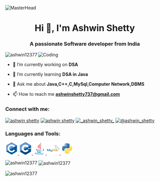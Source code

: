 ![MasterHead](https://cert.ac.in/images/computer.jpg)
<h1 align="center">Hi 👋, I'm Ashwin Shetty</h1>
<h3 align="center">A passionate Software developer from India</h3>
<img align="right" alt="Coding" width="400" src="https://www.iihglobal.com/wp-content/uploads/2019/02/dcsad.gif">

<p align="left"> <img src="https://komarev.com/ghpvc/?username=ashwin12377&label=Profile%20views&color=0e75b6&style=flat" alt="ashwin12377" /> </p>

- 🔭 I’m currently working on **DSA**

- 🌱 I’m currently learning **DSA in Java**

- 💬 Ask me about **Java,C++,C,MySql,Computer Network,DBMS**

- 📫 How to reach me **ashwinshetty737@gmail.com**

<h3 align="left">Connect with me:</h3>
<p align="left">
<a href="https://linkedin.com/in/ashwin shetty" target="blank"><img align="center" src="https://raw.githubusercontent.com/rahuldkjain/github-profile-readme-generator/master/src/images/icons/Social/linked-in-alt.svg" alt="ashwin shetty" height="30" width="40" /></a>
<a href="https://fb.com/ashwin shetty" target="blank"><img align="center" src="https://raw.githubusercontent.com/rahuldkjain/github-profile-readme-generator/master/src/images/icons/Social/facebook.svg" alt="ashwin shetty" height="30" width="40" /></a>
<a href="https://instagram.com/_ashwin_shetty_" target="blank"><img align="center" src="https://raw.githubusercontent.com/rahuldkjain/github-profile-readme-generator/master/src/images/icons/Social/instagram.svg" alt="_ashwin_shetty_" height="30" width="40" /></a>
<a href="https://www.hackerrank.com/@ashwin_shetty" target="blank"><img align="center" src="https://raw.githubusercontent.com/rahuldkjain/github-profile-readme-generator/master/src/images/icons/Social/hackerrank.svg" alt="@ashwin_shetty" height="30" width="40" /></a>
</p>

<h3 align="left">Languages and Tools:</h3>
<p align="left"> <a href="https://www.cprogramming.com/" target="_blank" rel="noreferrer"> <img src="https://raw.githubusercontent.com/devicons/devicon/master/icons/c/c-original.svg" alt="c" width="40" height="40"/> </a> <a href="https://www.w3schools.com/cpp/" target="_blank" rel="noreferrer"> <img src="https://raw.githubusercontent.com/devicons/devicon/master/icons/cplusplus/cplusplus-original.svg" alt="cplusplus" width="40" height="40"/> </a> <a href="https://www.java.com" target="_blank" rel="noreferrer"> <img src="https://raw.githubusercontent.com/devicons/devicon/master/icons/java/java-original.svg" alt="java" width="40" height="40"/> </a> <a href="https://www.mysql.com/" target="_blank" rel="noreferrer"> <img src="https://raw.githubusercontent.com/devicons/devicon/master/icons/mysql/mysql-original-wordmark.svg" alt="mysql" width="40" height="40"/> </a> <a href="https://www.python.org" target="_blank" rel="noreferrer"> <img src="https://raw.githubusercontent.com/devicons/devicon/master/icons/python/python-original.svg" alt="python" width="40" height="40"/> </a> </p>

<p><img align="left" src="https://github-readme-stats.vercel.app/api/top-langs?username=ashwin12377&show_icons=true&locale=en&layout=compact" alt="ashwin12377" /></p>

<p>&nbsp;<img align="center" src="https://github-readme-stats.vercel.app/api?username=ashwin12377&show_icons=true&locale=en" alt="ashwin12377" /></p>

<p><img align="center" src="https://github-readme-streak-stats.herokuapp.com/?user=ashwin12377&" alt="ashwin12377" /></p>
